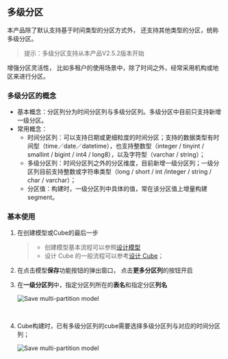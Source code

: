 ## 多级分区

本产品除了默认支持基于时间类型的分区方式外， 还支持其他类型的分区，统称多级分区。

> 提示：多级分区支持从本产品V2.5.2版本开始

增强分区灵活性， 比如多租户的使用场景中，除了时间之外，经常采用机构或地区来进行分区。

### 多级分区的概念

- 基本概念：分区列分为时间分区列与多级分区列。多级分区中目前只支持新增一级分区。
- 常用概念：
  - 时间分区列：可以支持日期或更细粒度的时间分区；支持的数据类型有时间型（time／date／datetime），也支持整数型（integer / tinyint / smallint / bigint / int4 / long8），以及字符型（varchar / string）；
  - 多级分区列：时间分区列之外的分区维度，目前新增一级分区列；一级分区列目前支持整数或字符串类型（long / short / int /integer / string / char / varchar）；
  - 分区值：构建时，一级分区列中具体的值，常在该分区值上增量构建 segment。

### 基本使用

1. 在创建模型或Cube的最后一步

   > - 创建模型基本流程可以参照[设计模型](data_modeling.cn.md)
   > - 设计 Cube 的一般流程可以参考[设计 Cube](cube/create_cube.cn.md)；

2. 在点击模型**保存**功能按钮的弹出窗口， 点击**更多分区列**的按钮开启

3. 在**一级分区列**中，指定分区列所在的**表名**和指定分区**列名**

   ![Save multi-partition model](images/multi_partition/model.cn.png)

   ​

4. Cube构建时，已有多级分区列的cube需要选择多级分区列与对应的时间分区列；

   ![Save multi-partition model](images/multi_partition/cube.cn.png)

